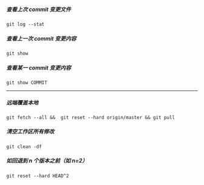 ##### 查看上次 commit 变更文件
```
git log --stat
```

##### 查看上一次 commit 变更内容
```
git show
```

##### 查看某一 commit 变更内容
```
git show COMMIT
```

---

##### 远端覆盖本地
```
git fetch --all &&  git reset --hard origin/master && git pull
```

##### 清空工作区所有修改
```
git clean -df
```

##### 如回退到 n 个版本之前（如 n=2）
```
git reset --hard HEAD^2
```
